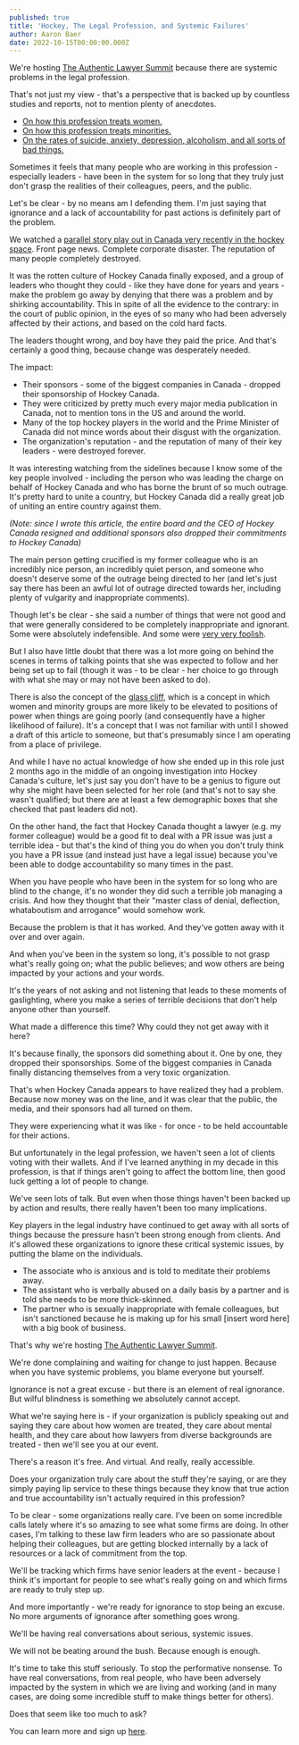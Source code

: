 ```yaml
---
published: true
title: 'Hockey, The Legal Profession, and Systemic Failures'
author: Aaron Baer
date: 2022-10-15T00:00:00.000Z
---
```

We're hosting [The Authentic Lawyer Summit](https://authenticlawyersummit.com/) because there are systemic problems in the legal profession.

That's not just my view - that's a perspective that is backed up by countless studies and reports, not to mention plenty of anecdotes.

- [On how this profession treats women.](https://www.americanbar.org/content/dam/aba/administrative/women/intheirownwords-f-4-19-21-final.pdf)
- [On how this profession treats minorities.](https://www.nationalmagazine.ca/en-ca/articles/the-practice/young-lawyers/2020/in-their-shoes)
- [On the rates of suicide, anxiety, depression, alcoholism, and all sorts of bad things.](https://www.cba.org/Publications-Resources/CBA-Practice-Link/Work-Life-Balance/Health-Wellness/Lawyers-and-Depression-Three-Case-Studies)


Sometimes it feels that many people who are working in this profession - especially leaders - have been in the system for so long that they truly just don't grasp the realities of their colleagues, peers, and the public.

Let's be clear - by no means am I defending them. I'm just saying that ignorance and a lack of accountability for past actions is definitely part of the problem.

We watched a [parallel story play out in Canada very recently in the hockey space](https://www.tsn.ca/expert-baffled-by-hockey-canada-response-to-scandals-never-seen-anything-like-this-1.1859043). Front page news. Complete corporate disaster. The reputation of many people completely destroyed.

It was the rotten culture of Hockey Canada finally exposed, and a group of leaders who thought they could - like they have done for years and years - make the problem go away by denying that there was a problem and by shirking accountability. This in spite of all the evidence to the contrary: in the court of public opinion, in the eyes of so many who had been adversely affected by their actions, and based on the cold hard facts.

The leaders thought wrong, and boy have they paid the price. And that's certainly a good thing, because change was desperately needed.

The impact:

- Their sponsors - some of the biggest companies in Canada - dropped their sponsorship of Hockey Canada.
- They were criticized by pretty much every major media publication in Canada, not to mention tons in the US and around the world.
- Many of the top hockey players in the world and the Prime Minister of Canada did not mince words about their disgust with the organization.
- The organization's reputation - and the reputation of many of their key leaders - were destroyed forever.

It was interesting watching from the sidelines because I know some of the key people involved - including the person who was leading the charge on behalf of Hockey Canada and who has borne the brunt of so much outrage. It's pretty hard to unite a country, but Hockey Canada did a really great job of uniting an entire country against them.

_(Note: since I wrote this article, the entire board and the CEO of Hockey Canada resigned and additional sponsors also dropped their commitments to Hockey Canada)_

The main person getting crucified is my former colleague who is an incredibly nice person, an incredibly quiet person, and someone who doesn't deserve some of the outrage being directed to her (and let's just say there has been an awful lot of outrage directed towards her, including plenty of vulgarity and inappropriate comments).

Though let's be clear - she said a number of things that were not good and that were generally considered to be completely inappropriate and ignorant. Some were absolutely indefensible. And some were [very very foolish](https://www.thepeterboroughexaminer.com/ths/opinion/editorials/2022/10/07/hockey-canada-cannot-dodge-accountability.html).

But I also have little doubt that there was a lot more going on behind the scenes in terms of talking points that she was expected to follow and her being set up to fail (though it was - to be clear - her choice to go through with what she may or may not have been asked to do).

There is also the concept of the [glass cliff](https://www.vox.com/2018/10/31/17960156/what-is-the-glass-cliff-women-ceos), which is a concept in which women and minority groups are more likely to be elevated to positions of power when things are going poorly (and consequently have a higher likelihood of failure). It's a concept that I was not familiar with until I showed a draft of this article to someone, but that's presumably since I am operating from a place of privilege.

And while I have no actual knowledge of how she ended up in this role just 2 months ago in the middle of an ongoing investigation into Hockey Canada's culture, let's just say you don't have to be a genius to figure out why she might have been selected for her role (and that's not to say she wasn't qualified; but there are at least a few demographic boxes that she checked that past leaders did not).

On the other hand, the fact that Hockey Canada thought a lawyer (e.g. my former colleague) would be a good fit to deal with a PR issue was just a terrible idea - but that's the kind of thing you do when you don't truly think you have a PR issue (and instead just have a legal issue) because you've been able to dodge accountability so many times in the past.

When you have people who have been in the system for so long who are blind to the change, it's no wonder they did such a terrible job managing a crisis. And how they thought that their "master class of denial, deflection, whataboutism and arrogance" would somehow work.

Because the problem is that it has worked. And they've gotten away with it over and over again.

And when you've been in the system so long, it's possible to not grasp what's really going on; what the public believes; and wow others are being impacted by your actions and your words.

It's the years of not asking and not listening that leads to these moments of gaslighting, where you make a series of terrible decisions that don't help anyone other than yourself.

What made a difference this time? Why could they not get away with it here?

It's because finally, the sponsors did something about it. One by one, they dropped their sponsorships. Some of the biggest companies in Canada finally distancing themselves from a very toxic organization.

That's when Hockey Canada appears to have realized they had a problem. Because now money was on the line, and it was clear that the public, the media, and their sponsors had all turned on them.

They were experiencing what it was like - for once - to be held accountable for their actions.

But unfortunately in the legal profession, we haven't seen a lot of clients voting with their wallets. And if I've learned anything in my decade in this profession, is that if things aren't going to affect the bottom line, then good luck getting a lot of people to change.

We've seen lots of talk. But even when those things haven't been backed up by action and results, there really haven't been too many implications.

Key players in the legal industry have continued to get away with all sorts of things because the pressure hasn't been strong enough from clients. And it's allowed these organizations to ignore these critical systemic issues, by putting the blame on the individuals.

- The associate who is anxious and is told to meditate their problems away.
- The assistant who is verbally abused on a daily basis by a partner and is told she needs to be more thick-skinned.
- The partner who is sexually inappropriate with female colleagues, but isn't sanctioned because he is making up for his small [insert word here] with a big book of business.

That's why we're hosting [The Authentic Lawyer Summit](https://authenticlawyersummit.com/).

We're done complaining and waiting for change to just happen. Because when you have systemic problems, you blame everyone but yourself.

Ignorance is not a great excuse - but there is an element of real ignorance. But wilful blindness is something we absolutely cannot accept.

What we're saying here is - if your organization is publicly speaking out and saying they care about how women are treated, they care about mental health, and they care about how lawyers from diverse backgrounds are treated - then we'll see you at our event.

There's a reason it's free. And virtual. And really, really accessible.

Does your organization truly care about the stuff they're saying, or are they simply paying lip service to these things because they know that true action and true accountability isn't actually required in this profession?

To be clear - some organizations really care. I've been on some incredible calls lately where it's so amazing to see what some firms are doing. In other cases, I'm talking to these law firm leaders who are so passionate about helping their colleagues, but are getting blocked internally by a lack of resources or a lack of commitment from the top.

We'll be tracking which firms have senior leaders at the event - because I think it's important for people to see what's really going on and which firms are ready to truly step up.

And more importantly - we're ready for ignorance to stop being an excuse. No more arguments of ignorance after something goes wrong.

We'll be having real conversations about serious, systemic issues.

We will not be beating around the bush. Because enough is enough.

It's time to take this stuff seriously. To stop the performative nonsense. To have real conversations, from real people, who have been adversely impacted by the system in which we are living and working (and in many cases, are doing some incredible stuff to make things better for others).

Does that seem like too much to ask?

You can learn more and sign up [here](http://authenticlawyersummit.com/). 